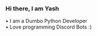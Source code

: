 ### Hi there, I am Yash
• I am a Dumbo Python Developer<br>
• Love programming Discord Bots :)  <br>
